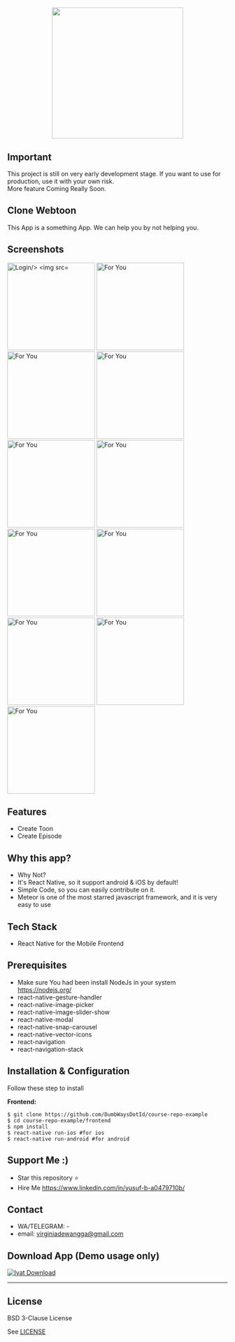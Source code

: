 
<h1 align="center">
  <img src="https://raw.githubusercontent.com/DumbWaysStudent/DW124KQ4T_webtoon/master/assets/images/logo.png" width="300"/><br>
</h1>

## Important
This project is still on very early development stage. If you want to use for production, use it with your own risk.
<br>More feature Coming Really Soon.

## Clone Webtoon
This App is a something App. We can help you by not helping you.  


## Screenshots

<p float="left">
  <img src="https://github.com/DumbWaysStudent/DW12EC5FV_webtoon/blob/12.edit_my_webtoon_episode_screen/imageGit/1.jpg?raw=true" width="200" alt="Login/>

  <img src="https://github.com/DumbWaysStudent/DW12EC5FV_webtoon/blob/12.edit_my_webtoon_episode_screen/imageGit/2.jpg?raw=true" width="200" alt="For You"/>

  <img src="https://github.com/DumbWaysStudent/DW12EC5FV_webtoon/blob/12.edit_my_webtoon_episode_screen/imageGit/3.jpg?raw=true" width="200" alt="For You"/>

  <img src="https://github.com/DumbWaysStudent/DW12EC5FV_webtoon/blob/12.edit_my_webtoon_episode_screen/imageGit/4.jpg?raw=true" width="200" alt="For You"/>

  <img src="https://github.com/DumbWaysStudent/DW12EC5FV_webtoon/blob/12.edit_my_webtoon_episode_screen/imageGit/5.jpg?raw=true" width="200" alt="For You"/>

  <img src="https://github.com/DumbWaysStudent/DW12EC5FV_webtoon/blob/12.edit_my_webtoon_episode_screen/imageGit/6.jpg?raw=true" width="200" alt="For You"/>

  <img src="https://github.com/DumbWaysStudent/DW12EC5FV_webtoon/blob/12.edit_my_webtoon_episode_screen/imageGit/7.jpg?raw=true" width="200" alt="For You"/>

  <img src="https://github.com/DumbWaysStudent/DW12EC5FV_webtoon/blob/12.edit_my_webtoon_episode_screen/imageGit/8.jpg?raw=true" width="200" alt="For You"/>

  <img src="https://github.com/DumbWaysStudent/DW12EC5FV_webtoon/blob/12.edit_my_webtoon_episode_screen/imageGit/9.jpg?raw=true" width="200" alt="For You"/>

  <img src="https://github.com/DumbWaysStudent/DW12EC5FV_webtoon/blob/12.edit_my_webtoon_episode_screen/imageGit/10.jpg?raw=true" width="200" alt="For You"/>

  <img src="https://github.com/DumbWaysStudent/DW12EC5FV_webtoon/blob/12.edit_my_webtoon_episode_screen/imageGit/11.jpg?raw=true" width="200" alt="For You"/>

  <img src="https://github.com/DumbWaysStudent/DW12EC5FV_webtoon/blob/12.edit_my_webtoon_episode_screen/imageGit/12.jpg?raw=true" width="200" alt="For You"/>
</p>


## Features
* Create Toon
* Create Episode

## Why this app?
* Why Not?
* It's React Native, so it support android & iOS by default!
* Simple Code, so you can easily contribute on it.
* Meteor is one of the most starred javascript framework, and it is very easy to use

## Tech Stack
* React Native for the Mobile Frontend

## Prerequisites
* Make sure You had been install NodeJs in your system https://nodejs.org/
* react-native-gesture-handler
* react-native-image-picker
* react-native-image-slider-show
* react-native-modal
* react-native-snap-carousel
* react-native-vector-icons
* react-navigation
* react-navigation-stack

## Installation & Configuration
Follow these step to install

**Frontend:**
```
$ git clone https://github.com/DumbWaysDotId/course-repo-example
$ cd course-repo-example/frontend
$ npm install
$ react-native run-ios #for ios
$ react-native run-android #for android
```

## Support Me :)
* Star this repository :star:
* Hire Me https://www.linkedin.com/in/yusuf-b-a0479710b/

## Contact 
* WA/TELEGRAM: -
* email: virginiadewangga@gmail.com

## Download App (Demo usage only)
[![Iyat Download](https://i1.wp.com/apkmodsios.com/wp-content/uploads/2018/12/Download-Infinite-Design-3.4.10-Apk.png)](https://linktodownload.com/course-repo-example.apk)


----

## License

BSD 3-Clause License

See [LICENSE](LICENSE)